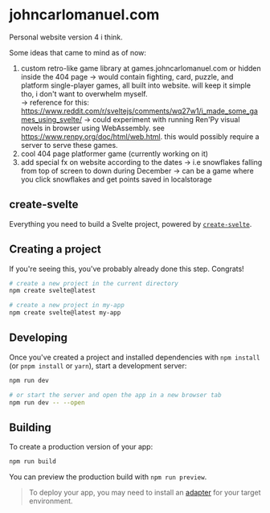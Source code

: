 # johncarlomanuel.com

Personal website version 4 i think.

Some ideas that came to mind as of now:

1. custom retro-like game library at games.johncarlomanuel.com or hidden inside the 404 page
   -> would contain fighting, card, puzzle, and platform single-player games, all built into website.
   will keep it simple tho, i don't want to overwhelm myself.  
    -> reference for this: <https://www.reddit.com/r/sveltejs/comments/wq27w1/i_made_some_games_using_svelte/>
   -> could experiment with running Ren'Py visual novels in browser using WebAssembly. see <https://www.renpy.org/doc/html/web.html>.
   this would possibly require a server to serve these games.
2. cool 404 page platformer game (currently working on it)
3. add special fx on website according to the dates
   -> i.e snowflakes falling from top of screen to down during December
   -> can be a game where you click snowflakes and get points saved in localstorage

## create-svelte

Everything you need to build a Svelte project, powered by [`create-svelte`](https://github.com/sveltejs/kit/tree/master/packages/create-svelte).

## Creating a project

If you're seeing this, you've probably already done this step. Congrats!

```bash
# create a new project in the current directory
npm create svelte@latest

# create a new project in my-app
npm create svelte@latest my-app
```

## Developing

Once you've created a project and installed dependencies with `npm install` (or `pnpm install` or `yarn`), start a development server:

```bash
npm run dev

# or start the server and open the app in a new browser tab
npm run dev -- --open
```

## Building

To create a production version of your app:

```bash
npm run build
```

You can preview the production build with `npm run preview`.

> To deploy your app, you may need to install an [adapter](https://kit.svelte.dev/docs/adapters) for your target environment.
